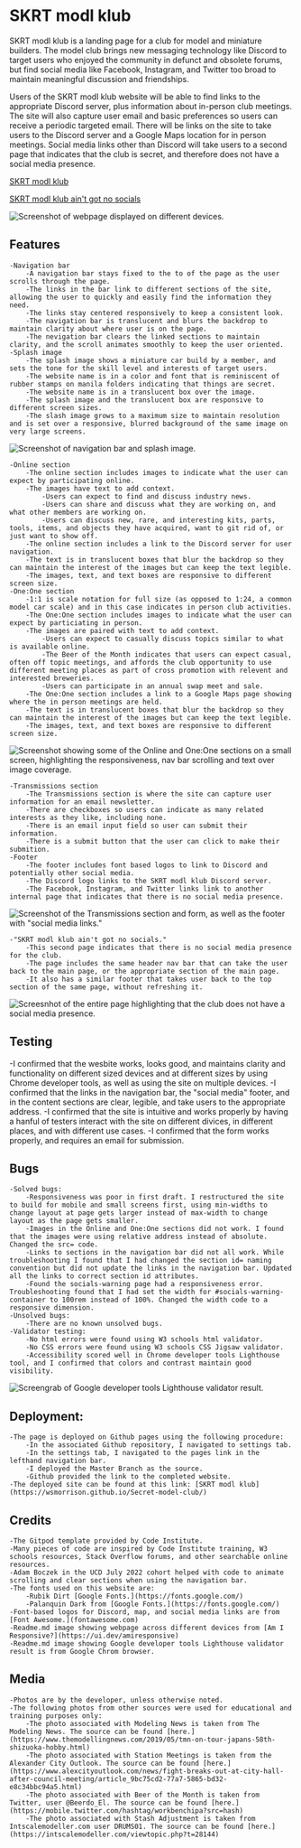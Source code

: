 # SKRT modl klub

SKRT modl klub is a landing page for a club for model and miniature builders. The model club brings new messaging technology like Discord to target users who enjoyed the community in defunct and obsolete forums, but find social media like Facebook, Instagram, and Twitter too broad to maintain meaningful discussion and friendships. 

Users of the SKRT modl klub website will be able to find links to the appropriate Discord server, plus information about in-person club meetings. The site will also capture user email and basic preferences so users can receive a periodic targeted email. There will be links on the site to take users to the Discord server and a Google Maps location for in person meetings. Social media links other than Discord will take users to a second page that indicates that the club is secret, and therefore does not have a social media presence.

[SKRT modl klub](https://wsmorrison.github.io/Secret-model-club/)

[SKRT modl klub ain't got no socials](https://wsmorrison.github.io/Secret-model-club/socialswarning.html)

![Screenshot of webpage displayed on different devices.](/assets/images/readme-images/responsiveness_scrngrb.png)

## Features

    -Navigation bar
        -A navigation bar stays fixed to the to of the page as the user scrolls through the page.
        -The links in the bar link to different sections of the site, allowing the user to quickly and easily find the information they need.
        -The links stay centered responsively to keep a consistent look.
        -The navigation bar is translucent and blurs the backdrop to maintain clarity about where user is on the page.
        -The nevigation bar clears the linked sections to maintain clarity, and the scroll animates smoothly to keep the user oriented.
    -Splash image
        -The splash image shows a miniature car build by a member, and sets the tone for the skill level and interests of target users.
        -The website name is in a color and font that is reminiscent of rubber stamps on manila folders indicating that things are secret.
        -The website name is in a translucent box over the image.
        -The splash image and the translucent box are responsive to different screen sizes.
        -The slash image grows to a maximum size to maintain resolution and is set over a responsive, blurred background of the same image on very large screens.

![Screenshot of navigation bar and splash image.](/assets/images/readme-images/Nav_bar_splash_scrngrb.png)

    -Online section
        -The online section includes images to indicate what the user can expect by participating online.
        -The images have text to add context.
            -Users can expect to find and discuss industry news.
            -Users can share and discuss what they are working on, and what other members are working on.
            -Users can discuss new, rare, and interesting kits, parts, tools, items, and objects they have acquired, want to git rid of, or just want to show off.
        -The online section includes a link to the Discord server for user navigation.
        -The text is in translucent boxes that blur the backdrop so they can maintain the interest of the images but can keep the text legible.
        -The images, text, and text boxes are responsive to different screen size.
    -One:One section
        -1:1 is scale notation for full size (as opposed to 1:24, a common model car scale) and in this case indicates in person club activities.
        -The One:One section includes images to indicate what the user can expect by particiating in person.
        -The images are paired with text to add context.
            -Users can expect to casually discuss topics similar to what is available online.
            -The Beer of the Month indicates that users can expect casual, often off topic meetings, and affords the club opportunity to use different meeting places as part of cross promotion with relevent and interested breweries.
            -Users can participate in an annual swap meet and sale.
        -The One:One section includes a link to a Google Maps page showing where the in person meetings are held.
        -The text is in translucent boxes that blur the backdrop so they can maintain the interest of the images but can keep the text legible.
        -The images, text, and text boxes are responsive to different screen size.

![Screenshot showing some of the Online and One:One sections on a small screen, highlighting the responsiveness, nav bar scrolling and text over image coverage.](/assets/images/readme-images/Nav_bar_text_boxes_styled_and_responsive_scrngrb.png)

    -Transmissions section
        -The Transmissions section is where the site can capture user information for an email newsletter.
        -There are checkboxes so users can indicate as many related interests as they like, including none.
        -There is an email input field so user can submit their information.
        -There is a submit button that the user can click to make their submition.
    -Footer
        -The footer includes font based logos to link to Discord and potentially other social media.
        -The Discord logo links to the SKRT modl klub Discord server.
        -The Facebook, Instagram, and Twitter links link to another internal page that indicates that there is no social media presence.

![Screenshot of the Transmissions section and form, as well as the footer with "social media links."](/assets/images/readme-images/transmissions_social_footer_scrngrb.png)

    -"SKRT modl klub ain't got no socials."
        -This second page indicates that there is no social media presence for the club.
        -The page includes the same header nav bar that can take the user back to the main page, or the appropriate section of the main page.
        -It also has a similar footer that takes user back to the top section of the same page, without refreshing it.

![Screesnhot of the entire page highlighting that the club does not have a social media presence.](/assets/images/readme-images/no_socials_scrngrb.png)

## Testing

-I confirmed that the wesbite works, looks good, and maintains clarity and functionality on different sized devices and at different sizes by using Chrome developer tools, as well as using the site on multiple devices.
-I confirmed that the links in the navigation bar, the "social media" footer, and in the content sections are clear, legible, and take users to the appropriate address.
-I confirmed that the site is intuitive and works properly by having a hanful of testers interact with the site on different divices, in different places, and with different use cases.
-I confirmed that the form works properly, and requires an email for submission.

## Bugs

    -Solved bugs:
        -Responsiveness was poor in first draft. I restructured the site to build for mobile and small screens first, using min-widths to change layout at page gets larger instead of max-width to change layout as the page gets smaller.
        -Images in the Online and One:One sections did not work. I found that the images were using relative address instead of absolute. Changed the src= code.
        -Links to sections in the navigation bar did not all work. While troubleshooting I found that I had changed the section id= naming convention but did not update the links in the navigation bar. Updated all the links to correct section id attributes.
        -Found the socials-warning page had a responsiveness error. Troubleshooting found that I had set the width for #socials-warning-container to 100rem instead of 100%. Changed the width code to a responsive dimension.
    -Unsolved bugs:
        -There are no known unsolved bugs.
    -Validator testing:
        -No html errors were found using W3 schools html validator.
        -No CSS errors were found using W3 schools CSS Jigsaw validator.
        -Accessibility scored well in Chrome developer tools Lighthouse tool, and I confirmed that colors and contrast maintain good visibility.

![Screengrab of Google developer tools Lighthouse validator result.](/assets/images/readme-images/validator_test.png)

## Deployment:

    -The page is deployed on Github pages using the following procedure:
        -In the associated Github repository, I navigated to settings tab.
        -In the settings tab, I navigated to the pages link in the lefthand navigation bar.
        -I deployed the Master Branch as the source.
        -Github provided the link to the completed website.
    -The deployed site can be found at this link: [SKRT modl klub](https://wsmorrison.github.io/Secret-model-club/)

## Credits

    -The Gitpod template provided by Code Institute.
    -Many pieces of code are inspired by Code Institute training, W3 schools resources, Stack Overflow forums, and other searchable online resources.
    -Adam Boczek in the UCD July 2022 cohort helped with code to animate scrolling and clear sections when using the navigation bar.
    -The fonts used on this website are:
        -Rubik Dirt [Google Fonts.](https://fonts.google.com/)
        -Palanquin Dark from [Google Fonts.](https://fonts.google.com/)
    -Font-based logos for Discord, map, and social media links are from [Font Awesome.](fontawesome.com)
    -Readme.md image showing webpage across different devices from [Am I Responsive?](https://ui.dev/amiresponsive)
    -Readme.md image showing Google developer tools Lighthouse validator result is from Google Chrom browser.

## Media

    -Photos are by the developer, unless otherwise noted.
    -The following photos from other sources were used for educational and training purposes only:
        -The photo associated with Modeling News is taken from The Modeling News. The source can be found [here.](https://www.themodellingnews.com/2019/05/tmn-on-tour-japans-58th-shizuoka-hobby.html)
        -The photo associated with Station Meetings is taken from the Alexander City Outlook. The source can be found [here.](https://www.alexcityoutlook.com/news/fight-breaks-out-at-city-hall-after-council-meeting/article_9bc75cd2-77a7-5865-bd32-e8c34bbc94a5.html)
        -The photo associated with Beer of the Month is taken from Twitter, user @Beerdo_El. The source can be found [here.](https://mobile.twitter.com/hashtag/workbenchipa?src=hash)
        -The photo associated with Stash Adjustment is taken from Intscalemodeller.com user DRUMS01. The source can be found [here.](https://intscalemodeller.com/viewtopic.php?t=28144)

